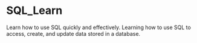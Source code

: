 # SQL_Learn
Learn how to use SQL quickly and effectively. Learning how to use SQL to access, create, and update data stored in a database.
